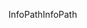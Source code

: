 <span data-ttu-id="fa459-101">InfoPath</span><span class="sxs-lookup"><span data-stu-id="fa459-101">InfoPath</span></span>